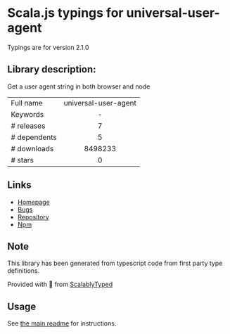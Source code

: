 
# Scala.js typings for universal-user-agent

Typings are for version 2.1.0

## Library description:
Get a user agent string in both browser and node

|                    |                 |
| ------------------ | :-------------: |
| Full name          | universal-user-agent |
| Keywords           | - |
| # releases         | 7 |
| # dependents       | 5 |
| # downloads        | 8498233 |
| # stars            | 0 |

## Links
- [Homepage](https://github.com/gr2m/universal-user-agent#readme)
- [Bugs](https://github.com/gr2m/universal-user-agent/issues)
- [Repository](https://github.com/gr2m/universal-user-agent)
- [Npm](https://www.npmjs.com/package/universal-user-agent)
    


## Note
This library has been generated from typescript code from first party type definitions.

Provided with :purple_heart: from [ScalablyTyped](https://github.com/oyvindberg/ScalablyTyped)

## Usage
See [the main readme](../../readme.md) for instructions.


